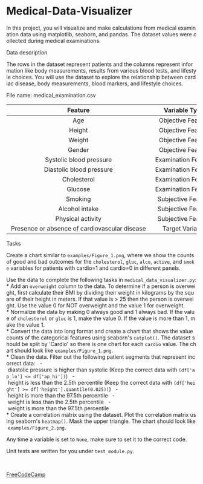 # Medical-Data-Visualizer

  
 In this project, you will visualize and make calculations from medical examination data using matplotlib, seaborn, and pandas. The dataset values were collected during medical examinations. 
  
Data description 
  
 The rows in the dataset represent patients and the columns represent information like body measurements, results from various blood tests, and lifestyle choices. You will use the dataset to explore the relationship between cardiac disease, body measurements, blood markers, and lifestyle choices. 
  
 File name: medical_examination.csv 
  
 | Feature | Variable Type | Variable      | Value Type | 
 |:-------:|:------------:|:-------------:|:----------:| 
 | Age | Objective Feature | age | int (days) | 
 | Height | Objective Feature | height | int (cm) | 
 | Weight | Objective Feature | weight | float (kg) | 
 | Gender | Objective Feature | gender | categorical code | 
 | Systolic blood pressure | Examination Feature | ap_hi | int | 
 | Diastolic blood pressure | Examination Feature | ap_lo | int | 
 | Cholesterol | Examination Feature | cholesterol | 1: normal, 2: above normal, 3: well above normal | 
 | Glucose | Examination Feature | gluc | 1: normal, 2: above normal, 3: well above normal | 
 | Smoking | Subjective Feature | smoke | binary | 
 | Alcohol intake | Subjective Feature | alco | binary | 
 | Physical activity | Subjective Feature | active | binary | 
 | Presence or absence of cardiovascular disease | Target Variable | cardio | binary | 
  
  Tasks 
  
 Create a chart similar to `examples/Figure_1.png`, where we show the counts of good and bad outcomes for the `cholesterol`, `gluc`, `alco`, `active`, and `smoke` variables for patients with cardio=1 and cardio=0 in different panels. 
  
 Use the data to complete the following tasks in `medical_data_visualizer.py`: 
 * Add an `overweight` column to the data. To determine if a person is overweight, first calculate their BMI by dividing their weight in kilograms by the square of their height in meters. If that value is > 25 then the person is overweight. Use the value 0 for NOT overweight and the value 1 for overweight. 
 * Normalize the data by making 0 always good and 1 always bad. If the value of `cholesterol` or `gluc` is 1, make the value 0. If the value is more than 1, make the value 1. 
 * Convert the data into long format and create a chart that shows the value counts of the categorical features using seaborn's `catplot()`. The dataset should be split by 'Cardio' so there is one chart for each `cardio` value. The chart should look like `examples/Figure_1.png`. 
 * Clean the data. Filter out the following patient segments that represent incorrect data: 
   - diastolic pressure is higher than systolic (Keep the correct data with `(df['ap_lo'] <= df['ap_hi'])`) 
   - height is less than the 2.5th percentile (Keep the correct data with `(df['height'] >= df['height'].quantile(0.025))`) 
   - height is more than the 97.5th percentile 
   - weight is less than the 2.5th percentile 
   - weight is more than the 97.5th percentile 
 * Create a correlation matrix using the dataset. Plot the correlation matrix using seaborn's `heatmap()`. Mask the upper triangle. The chart should look like `examples/Figure_2.png`. 
  
 Any time a variable is set to `None`, make sure to set it to the correct code. 
  
 Unit tests are written for you under `test_module.py`. 
  
 <br> 
  
 [FreeCodeCamp](https://www.freecodecamp.org/learn/data-analysis-with-python/data-analysis-with-python-projects/medical-data-visualizer)
